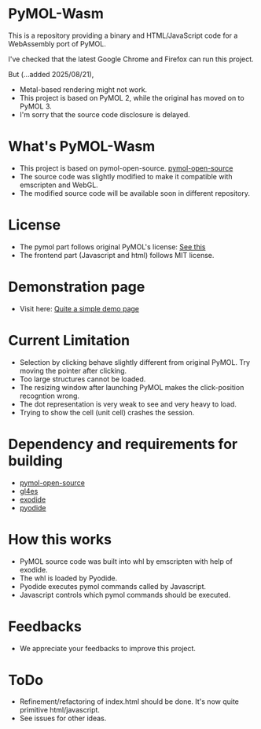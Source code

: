 # PyMOL-Wasm

This is a repository providing a binary and HTML/JavaScript code for a WebAssembly port of PyMOL.

I've checked that the latest Google Chrome and Firefox can run this project.

But (...added 2025/08/21),
* Metal-based rendering might not work.
* This project is based on PyMOL 2, while the original has moved on to PyMOL 3.
* I'm sorry that the source code disclosure is delayed.

# What's PyMOL-Wasm

* This project is based on pymol-open-source. [pymol-open-source](https://github.com/schrodinger/pymol-open-source)
* The source code was slightly modified to make it compatible with emscripten and WebGL.
* The modified source code will be available soon in different repository.

# License

* The pymol part follows original PyMOL's license: [See this](https://github.com/schrodinger/pymol-open-source/blob/master/LICENSE)
* The frontend part (Javascript and html) follows MIT license.

# Demonstration page
* Visit here: [Quite a simple demo page](https://yakomaxa.github.io/PyMOL-Wasm/)

# Current Limitation

* Selection by clicking behave slightly different from original PyMOL. Try moving the pointer after clicking.
* Too large structures cannot be loaded.
* The resizing window after launching PyMOL makes the click-position recogntion wrong.
* The dot representation is very weak to see and very heavy to load.
* Trying to show the cell (unit cell) crashes the session.

# Dependency and requirements for building 

* [pymol-open-source](https://github.com/schrodinger/pymol-open-source) 
* [gl4es](https://github.com/ptitSeb/gl4es)
* [exodide](https://github.com/ymd-h/exodide)
* [pyodide](https://github.com/pyodide/pyodide)

# How this works

* PyMOL source code was built into whl by emscripten with help of exodide.
* The whl is loaded by Pyodide.
* Pyodide executes pymol commands called by Javascript.
* Javascript controls which pymol commands should be executed.

# Feedbacks

* We appreciate your feedbacks to improve this project.

# ToDo

* Refinement/refactoring of index.html should be done. It's now quite primitive html/javascript.
* See issues for other ideas.

